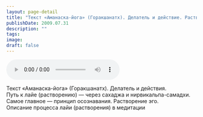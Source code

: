 ```yaml
---
layout: page-detail
title: "Текст «Аманаска-йога» (Горакшанатх). Делатель и действие. Растворение эго"
publishDate: 2009.07.31
description: ""
tags:
image:
draft: false
---
```


<audio title="2009.07.31 - Текст «Аманаска-йога» (Горакшанатх). Делатель и действие. Растворение эго.mp3" src="https://filer-api.advayta.org/v1.0/public/files/73255" controls=""></audio>

 Текст «Аманаска-йога» (Горакшанатх). Делатель и действия.  
 Путь к лайе (растворению) — через сахаджа и нирвикальпа-самадхи.  
 Самое главное — принцип осознавания. Растворение эго.  
 Описание процесса лайи (растворения) в медитации   

  
